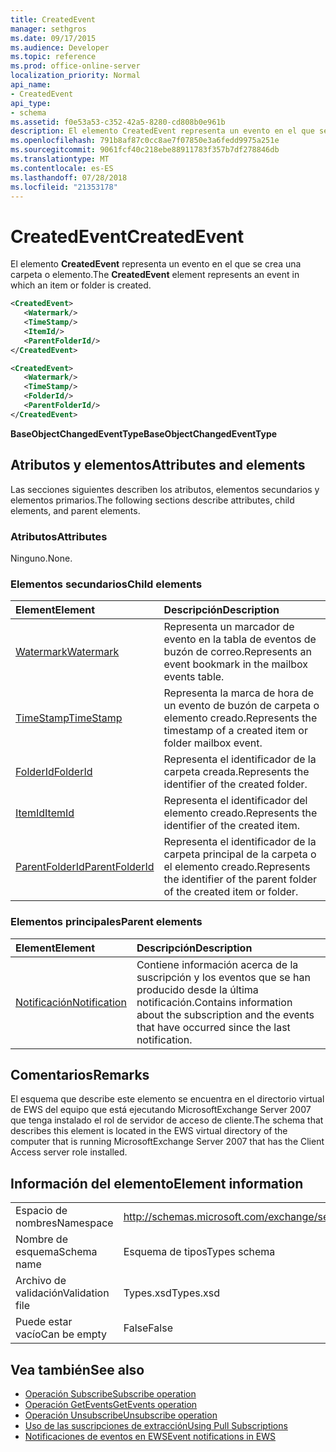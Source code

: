 ```yaml
---
title: CreatedEvent
manager: sethgros
ms.date: 09/17/2015
ms.audience: Developer
ms.topic: reference
ms.prod: office-online-server
localization_priority: Normal
api_name:
- CreatedEvent
api_type:
- schema
ms.assetid: f0e53a53-c352-42a5-8280-cd808b0e961b
description: El elemento CreatedEvent representa un evento en el que se crea una carpeta o elemento.
ms.openlocfilehash: 791b8af87c0cc8ae7f07850e3a6fedd9975a251e
ms.sourcegitcommit: 9061fcf40c218ebe88911783f357b7df278846db
ms.translationtype: MT
ms.contentlocale: es-ES
ms.lasthandoff: 07/28/2018
ms.locfileid: "21353178"
---
```

# <a name="createdevent"></a><span data-ttu-id="b02dc-103">CreatedEvent</span><span class="sxs-lookup"><span data-stu-id="b02dc-103">CreatedEvent</span></span>

<span data-ttu-id="b02dc-104">El elemento **CreatedEvent** representa un evento en el que se crea una carpeta o elemento.</span><span class="sxs-lookup"><span data-stu-id="b02dc-104">The **CreatedEvent** element represents an event in which an item or folder is created.</span></span> 
  
```xml
<CreatedEvent>
   <Watermark/>
   <TimeStamp/>
   <ItemId/>
   <ParentFolderId/>
</CreatedEvent>
```

```xml
<CreatedEvent>
   <Watermark/>
   <TimeStamp/>
   <FolderId/>
   <ParentFolderId/>
</CreatedEvent>
```

<span data-ttu-id="b02dc-105">**BaseObjectChangedEventType**</span><span class="sxs-lookup"><span data-stu-id="b02dc-105">**BaseObjectChangedEventType**</span></span>

## <a name="attributes-and-elements"></a><span data-ttu-id="b02dc-106">Atributos y elementos</span><span class="sxs-lookup"><span data-stu-id="b02dc-106">Attributes and elements</span></span>

<span data-ttu-id="b02dc-107">Las secciones siguientes describen los atributos, elementos secundarios y elementos primarios.</span><span class="sxs-lookup"><span data-stu-id="b02dc-107">The following sections describe attributes, child elements, and parent elements.</span></span>
  
### <a name="attributes"></a><span data-ttu-id="b02dc-108">Atributos</span><span class="sxs-lookup"><span data-stu-id="b02dc-108">Attributes</span></span>

<span data-ttu-id="b02dc-109">Ninguno.</span><span class="sxs-lookup"><span data-stu-id="b02dc-109">None.</span></span>
  
### <a name="child-elements"></a><span data-ttu-id="b02dc-110">Elementos secundarios</span><span class="sxs-lookup"><span data-stu-id="b02dc-110">Child elements</span></span>

|<span data-ttu-id="b02dc-111">**Element**</span><span class="sxs-lookup"><span data-stu-id="b02dc-111">**Element**</span></span>|<span data-ttu-id="b02dc-112">**Descripción**</span><span class="sxs-lookup"><span data-stu-id="b02dc-112">**Description**</span></span>|
|:-----|:-----|
|[<span data-ttu-id="b02dc-113">Watermark</span><span class="sxs-lookup"><span data-stu-id="b02dc-113">Watermark</span></span>](watermark.md) <br/> |<span data-ttu-id="b02dc-114">Representa un marcador de evento en la tabla de eventos de buzón de correo.</span><span class="sxs-lookup"><span data-stu-id="b02dc-114">Represents an event bookmark in the mailbox events table.</span></span>  <br/> |
|[<span data-ttu-id="b02dc-115">TimeStamp</span><span class="sxs-lookup"><span data-stu-id="b02dc-115">TimeStamp</span></span>](timestamp.md) <br/> |<span data-ttu-id="b02dc-116">Representa la marca de hora de un evento de buzón de carpeta o elemento creado.</span><span class="sxs-lookup"><span data-stu-id="b02dc-116">Represents the timestamp of a created item or folder mailbox event.</span></span>  <br/> |
|[<span data-ttu-id="b02dc-117">FolderId</span><span class="sxs-lookup"><span data-stu-id="b02dc-117">FolderId</span></span>](folderid.md) <br/> |<span data-ttu-id="b02dc-118">Representa el identificador de la carpeta creada.</span><span class="sxs-lookup"><span data-stu-id="b02dc-118">Represents the identifier of the created folder.</span></span>  <br/> |
|[<span data-ttu-id="b02dc-119">ItemId</span><span class="sxs-lookup"><span data-stu-id="b02dc-119">ItemId</span></span>](itemid.md) <br/> |<span data-ttu-id="b02dc-120">Representa el identificador del elemento creado.</span><span class="sxs-lookup"><span data-stu-id="b02dc-120">Represents the identifier of the created item.</span></span>  <br/> |
|[<span data-ttu-id="b02dc-121">ParentFolderId</span><span class="sxs-lookup"><span data-stu-id="b02dc-121">ParentFolderId</span></span>](parentfolderid.md) <br/> |<span data-ttu-id="b02dc-122">Representa el identificador de la carpeta principal de la carpeta o el elemento creado.</span><span class="sxs-lookup"><span data-stu-id="b02dc-122">Represents the identifier of the parent folder of the created item or folder.</span></span>  <br/> |
   
### <a name="parent-elements"></a><span data-ttu-id="b02dc-123">Elementos principales</span><span class="sxs-lookup"><span data-stu-id="b02dc-123">Parent elements</span></span>

|<span data-ttu-id="b02dc-124">**Element**</span><span class="sxs-lookup"><span data-stu-id="b02dc-124">**Element**</span></span>|<span data-ttu-id="b02dc-125">**Descripción**</span><span class="sxs-lookup"><span data-stu-id="b02dc-125">**Description**</span></span>|
|:-----|:-----|
|[<span data-ttu-id="b02dc-126">Notificación</span><span class="sxs-lookup"><span data-stu-id="b02dc-126">Notification</span></span>](notification-ex15websvcsotherref.md) <br/> |<span data-ttu-id="b02dc-127">Contiene información acerca de la suscripción y los eventos que se han producido desde la última notificación.</span><span class="sxs-lookup"><span data-stu-id="b02dc-127">Contains information about the subscription and the events that have occurred since the last notification.</span></span>  <br/> |
   
## <a name="remarks"></a><span data-ttu-id="b02dc-128">Comentarios</span><span class="sxs-lookup"><span data-stu-id="b02dc-128">Remarks</span></span>

<span data-ttu-id="b02dc-129">El esquema que describe este elemento se encuentra en el directorio virtual de EWS del equipo que está ejecutando MicrosoftExchange Server 2007 que tenga instalado el rol de servidor de acceso de cliente.</span><span class="sxs-lookup"><span data-stu-id="b02dc-129">The schema that describes this element is located in the EWS virtual directory of the computer that is running MicrosoftExchange Server 2007 that has the Client Access server role installed.</span></span>
  
## <a name="element-information"></a><span data-ttu-id="b02dc-130">Información del elemento</span><span class="sxs-lookup"><span data-stu-id="b02dc-130">Element information</span></span>

|||
|:-----|:-----|
|<span data-ttu-id="b02dc-131">Espacio de nombres</span><span class="sxs-lookup"><span data-stu-id="b02dc-131">Namespace</span></span>  <br/> |http://schemas.microsoft.com/exchange/services/2006/types  <br/> |
|<span data-ttu-id="b02dc-132">Nombre de esquema</span><span class="sxs-lookup"><span data-stu-id="b02dc-132">Schema name</span></span>  <br/> |<span data-ttu-id="b02dc-133">Esquema de tipos</span><span class="sxs-lookup"><span data-stu-id="b02dc-133">Types schema</span></span>  <br/> |
|<span data-ttu-id="b02dc-134">Archivo de validación</span><span class="sxs-lookup"><span data-stu-id="b02dc-134">Validation file</span></span>  <br/> |<span data-ttu-id="b02dc-135">Types.xsd</span><span class="sxs-lookup"><span data-stu-id="b02dc-135">Types.xsd</span></span>  <br/> |
|<span data-ttu-id="b02dc-136">Puede estar vacío</span><span class="sxs-lookup"><span data-stu-id="b02dc-136">Can be empty</span></span>  <br/> |<span data-ttu-id="b02dc-137">False</span><span class="sxs-lookup"><span data-stu-id="b02dc-137">False</span></span>  <br/> |
   
## <a name="see-also"></a><span data-ttu-id="b02dc-138">Vea también</span><span class="sxs-lookup"><span data-stu-id="b02dc-138">See also</span></span>

- [<span data-ttu-id="b02dc-139">Operación Subscribe</span><span class="sxs-lookup"><span data-stu-id="b02dc-139">Subscribe operation</span></span>](subscribe-operation.md)  
- [<span data-ttu-id="b02dc-140">Operación GetEvents</span><span class="sxs-lookup"><span data-stu-id="b02dc-140">GetEvents operation</span></span>](getevents-operation.md)  
- [<span data-ttu-id="b02dc-141">Operación Unsubscribe</span><span class="sxs-lookup"><span data-stu-id="b02dc-141">Unsubscribe operation</span></span>](unsubscribe-operation.md)
- [<span data-ttu-id="b02dc-142">Uso de las suscripciones de extracción</span><span class="sxs-lookup"><span data-stu-id="b02dc-142">Using Pull Subscriptions</span></span>](http://msdn.microsoft.com/library/f956bc0e-2b25-4613-966b-54c65456897c%28Office.15%29.aspx) 
- [<span data-ttu-id="b02dc-143">Notificaciones de eventos en EWS</span><span class="sxs-lookup"><span data-stu-id="b02dc-143">Event notifications in EWS</span></span>](http://msdn.microsoft.com/library/4fd4b351-d35c-4ccc-9ed9-878932ab9d50%28Office.15%29.aspx)

